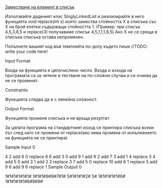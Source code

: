 [Заместване на елемент в списък](https://www.hackerrank.com/contests/sda-test-2022-2023-wdfgs/challenges/challenge-3729)

Използвайте даденият клас SinglyLinkedList и реализирайте в него функцията void replace(int x) която замества стойността X в списъка със X на брой клетки съдържащи стойността 1. (Пример: при списък 4,5,3,8,5 и replace(3) получаваме списък 4,5,1,1,1,8,5) Ако X не се среща в списъка списъка остава непроменен.

Попълнете вашият код във темплейта по-долу където пише //TODO: write your code here!

Input Format

Входа на функцията е цялочислено число. Входа и изхода на програмата са за четене и тестване на по-сложни случаи и се очаква да не се променят.

Constraints

Функцията следва да е с линейна сложност.

Output Format

Функцията променя списъка и не връща резултат.

За цялата програма на стандартният изход се принтира списъка всеки път след като се промени от replace(ако няма промяна от изпълнението на функцията не се принтира)

Sample Input 0

4
2
add 6 0
replace 6
6
add 3 0
add 9 1
add 9 2
add 7 3
add 1 4
replace 3
4
add 5 0
add 3 1
add 2 2
replace 3
7
add 5 0
replace 10
add 6 1
replace 5
add 9 6
add 9 6
replace 1
Sample Output 0

1#1#1#1#1#1#
1#1#1#9#9#7#1#
5#1#1#1#2#
5#
1#1#1#1#1#6#
1#1#1#1#1#6#9#9#
